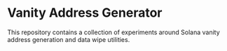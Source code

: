 # Vanity Address Generator

This repository contains a collection of experiments around Solana vanity address generation and data wipe utilities.
